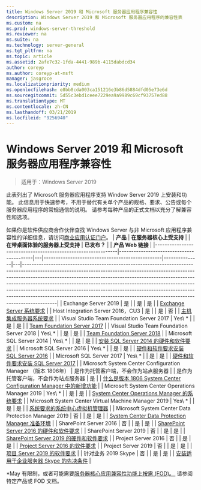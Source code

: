 ```yaml
---
title: Windows Server 2019 和 Microsoft 服务器应用程序兼容性
description: Windows Server 2019 和 Microsoft 服务器应用程序的兼容性表
ms.custom: na
ms.prod: windows-server-threshold
ms.reviewer: na
ms.suite: na
ms.technology: server-general
ms.tgt_pltfrm: na
ms.topic: article
ms.assetid: 2afe7c32-1fda-4441-989b-4115dabdcd34
author: coreyp
ms.author: coreyp-at-msft
manager: jasgroce
ms.localizationpriority: medium
ms.openlocfilehash: e8bb8cda003ca151216e3b86d5884dfd05e73e6d
ms.sourcegitcommit: 5d55c3ebd1ceee7229ea9a9989c69cf93757ed88
ms.translationtype: MT
ms.contentlocale: zh-CN
ms.lasthandoff: 03/21/2019
ms.locfileid: "9256940"
---
```

# Windows Server 2019 和 Microsoft 服务器应用程序兼容性

>适用于：Windows Server 2019

此表列出了 Microsoft 服务器应用程序支持 Window Server 2019 上安装和功能。 此信息用于快速参考，不用于替代有关单个产品的规格、要求、公告或每个服务器应用程序的常规通信的说明。 请参考每种产品的正式文档以充分了解兼容性和选项。

如果你是软件供应商合作伙伴查找 Windows Server 与非 Microsoft 应用程序兼容性的详细信息，请访问[商业应用认证门户](https://commercialappcertification.microsoft.com/)。
| **产品**                                                  | **在服务器核心上受支持**             |   | **在带桌面体验的服务器上受支持** | **已发布？** |   | **产品 Web 链接**                                                                                                                                                                                                                                                                                                                                                                                                                                                                             |
|--------------------------------------------------------------|------------------------------------------|---|-------------------------------------------------|---------------|---|--------------------------------------------------------------------------------------------------------------------------------------------------------------------------------------------------------------------------------------------------------------------------------------------------------------------------------------------------------------------------------------------------------------------------------------------------------------------------------------------------|
| Exchange Server 2019                                         | 是                                      |   | 是                                             | 是           |   | [Exchange Server 系统要求](https://docs.microsoft.com/Exchange/plan-and-deploy/system-requirements?view=exchserver-2019)                                                                        |
| Host Integration Server 2016，CU3                            | 是                                      |   | 是                                             | 否            |   | [主机集成服务器系统要求](https://docs.microsoft.com/host-integration-server/install-and-config-guides/system-requirements)                                                            |
| Visual Studio Team Foundation Server 2017                    | Yes\ *                                    |   | 是                                             | 是           |   | [Team Foundation Server 2017](https://docs.microsoft.com/tfs/server/requirements?view=vsts)                                                                                                                |
| Visual Studio Team Foundation Server 2018                    | Yes\ *                                    |   | 是                                             | 是           |   | [Team Foundation Server 2018](https://docs.microsoft.com/tfs/server/requirements?view=vsts)                                                                                                                  |
| Microsoft SQL Server 2014                                    | Yes\ *                                    |   | 是                                             | 是           |   | [安装 SQL Server 2014 的硬件和软件要求](https://docs.microsoft.com/sql/sql-server/install/hardware-and-software-requirements-for-installing-sql-server?view=sql-server-2014)   |
| Microsoft SQL Server 2016                                    | Yes\ *                                    |   | 是                                             | 是           |   | [硬件和软件要求安装 SQL Server 2016](https://docs.microsoft.com/sql/sql-server/install/hardware-and-software-requirements-for-installing-sql-server?view=sql-server-2016)   |
| Microsoft SQL Server 2017                                    | Yes\ *                                    |   | 是                                             | 是           |   | [硬件和软件要求安装 SQL Server 2017](https://docs.microsoft.com/sql/sql-server/install/hardware-and-software-requirements-for-installing-sql-server?view=sql-server-2017) |
| Microsoft System Center Configuration Manager （版本 1806年） | 是作为托管客户端，不会作为站点服务器 |   | 是作为托管客户端，不会作为站点服务器        | 是           |   | [什么是版本 1806 System Center Configuration Manager 中的新增功能](https://docs.microsoft.com/sccm/core/plan-design/changes/whats-new-in-version-1806)                                                    |
| Microsoft System Center Operations Manager 2019              | Yes\ *                                    |   | 是                                             | 是           |   | [System Center Operations Manager 的系统要求](https://docs.microsoft.com/system-center/scom/plan-system-requirements)                                                                                                      |
| Microsoft System Center Virtual Machine Manager 2019         | Yes\ *                                    |   | 是                                             | 是           |   | [系统要求的系统中心虚拟机管理器](https://docs.microsoft.com/system-center/vmm/system-requirements)                                                                                                      |
| Microsoft System Center Data Protection Manager 2019         | 否                                       |   | 是                                             | 是           |   | [System Center Data Protection Manager 准备环境](https://docs.microsoft.com/system-center/dpm/prepare-environment-for-dpm?view=sc-dpm-2019)                                                                                                      |
| SharePoint Server 2016                                       | 否                                       |   | 是                                             | 是           |   | [SharePoint Server 2016 的硬件和软件要求](https://docs.microsoft.com/SharePoint/install/hardware-and-software-requirements)                                                                |
| SharePoint Server 2019                                       | 否                                       |   | 是                                             | 是           |   | [SharePoint Server 2019 的硬件和软件要求](https://docs.microsoft.com/sharepoint/install/hardware-and-software-requirements-2019)                                                       |
| Project Server 2016                                          | 否                                       |   | 是                                             | 是           |   | [Project Server 2016 的软件要求](https://docs.microsoft.com/project/software-requirements-for-project-server-2016)                                                                                |
| Project Server 2019                                          | 否                                       |   | 是                                             | 是           |   | [项目 Server 2019 的软件要求](https://docs.microsoft.com/project/software-requirements-for-project-server-2019)                                                                          |
| 针对业务 2019 Skype                                      | 否                                       |   | 是                                             | 是           |   | [安装适用于企业服务器 Skype 的先决条件](https://docs.microsoft.com/skypeforbusiness/deploy/install/install-prerequisites)                                                                          |

\*May 有限制，或者可能需要[服务器核心应用兼容性功能上按需 (FOD)。 ](install-fod-19.md)
请参阅特定产品或 FOD 文档。
